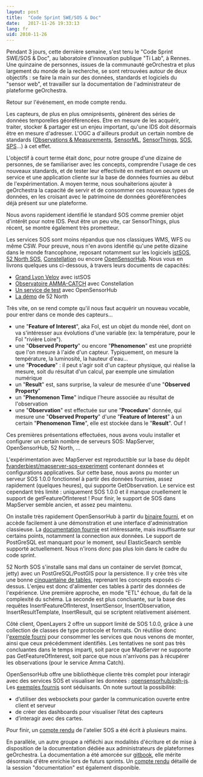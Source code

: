 ```yaml
---
layout: post
title:  "Code Sprint SWE/SOS & Doc"
date:   2017-11-26 19:33:13
lang: fr
uid: 2010-11-26
---
```


Pendant 3 jours, cette dernière semaine, s'est tenu le "Code Sprint SWE/SOS & Doc", au laboratoire d'innovation publique "Ti Lab", à Rennes.
Une quinzaine de personnes, issues de la communauté geOrchestra et plus largement du monde de la recherche, se sont retrouvées autour de deux objectifs : se faire la main sur des données, standards et logiciels du "sensor web", et travailler sur la documentation de l'administrateur de plateforme geOrchestra.

Retour sur l'événement, en mode compte rendu.

<!--more-->

Les capteurs, de plus en plus omniprésents, génèrent des séries de données temporelles géoréférencées. Etre en mesure de les acquérir, traiter, stocker & partager est un enjeu important, qu'une IDS doit désormais être en mesure d'adresser.
L'OGC a d'ailleurs produit un certain nombre de standards ([Observations & Measurements](http://www.opengeospatial.org/standards/om), [SensorML](http://www.opengeospatial.org/standards/sensorml), [SensorThings](http://www.opengeospatial.org/standards/sensorthings), [SOS](http://www.opengeospatial.org/standards/sos), [SPS](http://www.opengeospatial.org/standards/sps)...) à cet effet.

L'objectif à court terme était donc, pour notre groupe d'une dizaine de personnes, de se familiariser avec les concepts, comprendre l'usage de ces nouveaux standards, et de tester leur effectivité en mettant en oeuvre un service et une application cliente sur la base de données fournies au début de l'expérimentation.
A moyen terme, nous souhaiterions ajouter à geOrchestra la capacité de servir et de consommer ces nouveaux types de données, en les croisant avec le patrimoine de données géoréférencées déjà présent sur une plateforme.

Nous avons rapidement identifié le standard SOS comme premier objet d'intérêt pour notre IDS. Peut être un peu vite, car SensorThings, plus récent, se montre également très prometteur.

Les services SOS sont moins répandus que nos classiques WMS, WFS ou même CSW. Pour preuve, nous n'en avons identifié qu'une petite dizaine dans le monde francophone, reposant notamment sur les logiciels [istSOS](http://www.istsos.org/), [52 North SOS](http://52north.org/communities/sensorweb/sos/), [Constellation](https://www.constellation-sdi.org/fr/) ou encore [OpenSensorHub](https://opensensorhub.org/).
Nous vous en livrons quelques uns ci-dessous, à travers leurs documents de capacités:

 * [Grand Lyon Velov](https://download.data.grandlyon.com/sos/velov?service=SOS&request=GetCapabilities) avec istSOS
 * [Observatoire AMMA-CATCH](http://bd.amma-catch.org/amma-catchWS2/WS/sos/default?service=SOS&request=GetCapabilities) avec Constellation
 * [Un service de test](http://sensiasoft.net:8181/sensorhub/sos?service=SOS&acceptVersions=2.0.0&request=GetCapabilities) avec OpenSensorHub
 * [La démo](http://sensorweb.demo.52north.org/52n-sos-webapp/service?service=SOS&request=GetCapabilities) de 52 North
 
Très vite, on se rend compte qu'il nous faut acquérir un nouveau vocable, pour entrer dans ce monde des capteurs... 
 * une "**Feature of Interest**", aka FoI, est un objet du monde réel, dont on va s'intéresser aux évolutions d'une variable (ex: la température, pour le FoI "rivière Loire").
 * une "**Observed Property**" ou encore "**Phenomenon**" est une propriété que l'on mesure à l'aide d'un capteur. Typiquement, on mesure la température, la luminosité, la hauteur d'eau...
 * une "**Procedure**" : il peut s'agir soit d'un capteur physique, qui réalise la mesure, soit du résultat d'un calcul, par exemple une simulation numérique
 * un "**Result**" est, sans surprise, la valeur de mesurée d'une "**Observed Property**"
 * un "**Phenomenon Time**" indique l'heure associée au résultat de l'observation
 * une "**Observation**" est effectuée sur une "**Procedure**" donnée, qui mesure une "**Observed Property**" d'une "**Feature of Interest**" à un certain "**Phenomenon Time**", elle est stockée dans le "**Result**". Ouf !

Ces premières présentations effectuées, nous avons voulu installer et configurer un certain nombre de serveurs SOS: MapServer, OpenSensorHub, 52 North, ... 

L'expérimentation avec MapServer est reproductible sur la base du dépôt [fvanderbiest/mapserver-sos-experiment](https://github.com/fvanderbiest/mapserver-sos-experiment) contenant données et configurations applicatives. Sur cette base, nous avons pu monter un serveur SOS 1.0.0 fonctionnel à partir des données fournies, assez rapidement (quelques heures), qui supporte GetObservation.
Le service est cependant très limité : uniquement SOS 1.0.0 et il manque cruellement le support de getFeatureOfInterest ! 
Pour finir, le support de SOS dans MapServer semble ancien, et assez peu maintenu.

On installe très rapidement OpenSensorHub à partir du [binaire fourni](https://github.com/opensensorhub/osh-core/releases), et on accède facilement à une démonstration et une interface d'administration classieuse.
La [documentation fournie](http://docs.opensensorhub.org/) est intéressante, mais insuffisante sur certains points, notamment la connection aux données. Le support de PostGreSQL est manquant pour le moment, seul ElasticSearch semble supporté actuellement. Nous n'irons donc pas plus loin dans le cadre du code sprint.

52 North SOS s'installe sans mal dans un container de servlet (tomcat, jetty) avec un PostGreSQL/PostGIS pour la persistence. Il y crée très vite une bonne [cinquantaine de tables](https://wiki.52north.org/SensorWeb/SosDataModeling), reprenant les concepts exposés ci-dessus. L'enjeu est donc d'alimenter ces tables à partir des données de l'expérience. Une première approche, en mode "ETL" échoue, du fait de la complexité du schéma. La seconde est plus concluante, sur la base des requêtes InsertFeatureOfInterest, InsertSensor, InsertObservation, InsertResultTemplate, InsertResult, qui se scriptent relativement aisément.

Côté client, OpenLayers 2 offre un support limité de SOS 1.0.0, grâce à une collection de classes de type protocole et formats. On réutilise donc l'[exemple fourni](http://dev.openlayers.org/releases/OpenLayers-2.13.1/examples/sos.html) pour consommer les services que nous venons de monter, ainsi que ceux précédemment identifiés. Les tentatives ne sont pas très concluantes dans le temps imparti, soit parce que MapServer ne supporte pas GetFeatureOfInterest, soit parce que nous n'arrivons pas à récupérer les observations (pour le service Amma Catch).

OpenSensorHub offre une bibliothèque cliente très complet pour interagir avec des services SOS et visualiser les données : [opensensorhub/osh-js](https://github.com/opensensorhub/osh-js). Les [exemples fournis](http://opensensorhub.github.io/osh-js/Showcase/) sont séduisants. On note surtout la possibilité:

 * d’utiliser des websockets pour garder la communication ouverte entre client et serveur
 * de créer des dashboards pour visualiser l’état des capteurs
 * d’interagir avec des cartes.

Pour finir, un [compte rendu](https://docs.google.com/document/d/19EdIPI3Hj1ZrjsSUWwBPtviQka56ZDzXxBEKk6m-U1A/edit?usp=sharing) de l'atelier SOS a été écrit à plusieurs mains.

En parallèle, un autre groupe a réfléchi aux modalités d'écriture et de mise à disposition de la documentation dédiée aux administrateurs de plateformes geOrchestra.
La documentation a été amorcée sur [gitbook](https://georchestra.gitbooks.io/data-admin/content/fr/), elle mérite désormais d'être enrichie lors de futurs sprints. Un [compte rendu](https://docs.google.com/document/d/1sCprrc1c_FgEhDWs5EySGGal8CQN61BUCK3Q_gae_B0/edit) détaillé de la session "documentation" est également disponible.